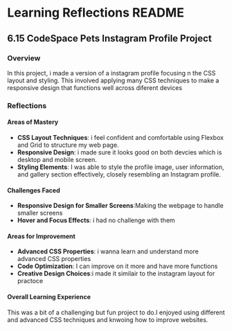 
# Learning Reflections README 

## **6.15 CodeSpace Pets Instagram Profile Project**

### Overview
In this project, i made a version of a instagram profile focusing n the CSS layout and styling. This involved applying many CSS techniques to make a responsive design that functions well across diferent devices

### Reflections

#### Areas of Mastery

- **CSS Layout Techniques**: i feel confident and comfortable using Flexbox and Grid to structure my web page.
- **Responsive Design**: i made sure it looks good on both devcies  which is desktop and mobile screen.
- **Styling Elements**: I was able to style the profile image, user information, and gallery section effectively, closely resembling an Instagram profile.

#### Challenges Faced

- **Responsive Design for Smaller Screens**:Making the webpage to handle smaller screens 
- **Hover and Focus Effects**: i had no challenge with them

#### Areas for Improvement

- **Advanced CSS Properties**: i wanna learn and understand more advanced CSS properties
- **Code Optimization**: I can improve on it more and have more functions
- **Creative Design Choices**:i made it similair to the instagram layout for practoce 

#### Overall Learning Experience
This was a bit of a challenging but fun project to do.I enjoyed using different and advanced CSS techniques and knwoing how to improve websites.
